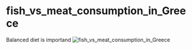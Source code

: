 # fish_vs_meat_consumption_in_Greece
Balanced diet is importand
![fish_vs_meat_consumption_in_Greece](https://github.com/user-attachments/assets/8e695dfb-1652-4b2e-aa59-eeb517483ff4)
